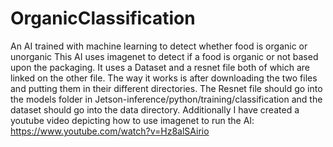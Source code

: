 # OrganicClassification
An AI trained with machine learning to detect whether food is organic or unorganic
This AI uses imagenet to detect if a food is organic or not based upon the packaging. It uses a Dataset and a resnet file both of which are linked on the other file. The way it works is after downloading the two files and putting them in their different directories. The Resnet file should go into the models folder in Jetson-inference/python/training/classification and the dataset should go into the data directory.
Additionally I have created a youtube video depicting how to use imagenet to run the AI: https://www.youtube.com/watch?v=Hz8alSAirio
